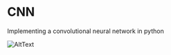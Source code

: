 # CNN
Implementing a convolutional neural network in python

![AltText](http://cs231n.github.io/assets/nn1/neural_net2.jpeg)
